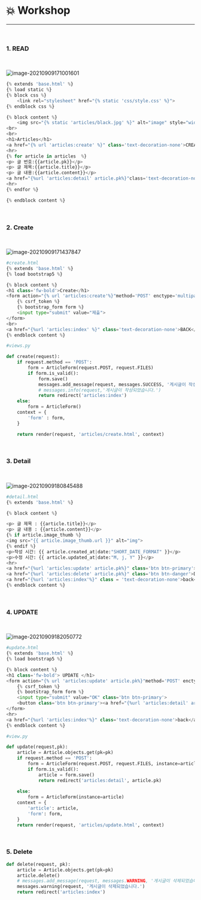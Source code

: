 # :boom: Workshop

---

​																																																						

### 1. READ

​																																				

![image-20210909171001601](0909_workshop.assets/image-20210909171001601.png)

```python
{% extends 'base.html' %}
{% load static %}
{% block css %}
    <link rel="stylesheet" href="{% static 'css/style.css' %}">
{% endblock css %}

{% block content %}
    <img src="{% static 'articles/black.jpg' %}" alt="image" style="width:500px;height:300px">
<br>
<br>
<h1>Articles</h1>
<a href="{% url 'articles:create' %}" class='text-decoration-none'>CREATE</a>
<hr>
{% for article in articles  %}
<p> 글 번호:{{article.pk}}</p>
<p> 글 제목:{{article.title}}</p>
<p> 글 내용:{{article.content}}</p>
<a href="{%url 'articles:detail' article.pk%}"class='text-decoration-none'>DETAIL</a>
<hr>
{% endfor %}

{% endblock content %}
```

​											

### 2. Create

​															

![image-20210909171437847](0909_workshop.assets/image-20210909171437847.png)

```python
#create.html
{% extends 'base.html' %}
{% load bootstrap5 %}

{% block content %}
<h1 class='fw-bold'>Create</h1>
<form action="{% url 'articles:create'%}"method='POST' enctype='multipart/form-data'>
    {% csrf_token %}
    {% bootstrap_form form %}
    <input type="submit" value="제출"> 
</form>
<br>
<a href="{%url 'articles:index' %}" class='text-decoration-none'>BACK</a>
{% endblock content %}
```

```python
#views.py

def create(request):
    if request.method == 'POST':
        form = ArticleForm(request.POST, request.FILES)
        if form.is_valid():
            form.save()
            messages.add_message(request, messages.SUCCESS, '게시글이 작성되었습니다.')
            # messages.info(request,'게시글이 작성되었습니다.')
            return redirect('articles:index')
    else:
        form = ArticleForm()
    context = {
        'form' : form,
    }

    return render(request, 'articles/create.html', context)
```

​																											

### 3. Detail

​																			

![image-20210909180845488](0909_workshop.assets/image-20210909180845488.png)

```python
#detail.html
{% extends 'base.html' %}

{% block content %}

<p> 글 제목 : {{article.title}}</p>
<p> 글 내용 : {{article.content}}</p>
{% if article.image_thumb %}
<img src="{{ article.image_thumb.url }}" alt="img">
{% endif %}
<p>작성 시간: {{ article.created_at|date:"SHORT_DATE_FORMAT" }}</p>
<p>수정 시간: {{ article.updated_at|date:"M, j, Y" }}</p>
<hr>
<a href="{%url 'articles:update' article.pk%}" class='btn btn-primary'>UPDATE</a>
<a href="{%url 'articles:delete' article.pk%}" class='btn btn-danger'>DELETE</a> <br>
<a href="{%url 'articles:index'%}" class = 'text-decoration-none'>back</a>
{% endblock content %}
```

​											

### 4. UPDATE

​																				

![image-20210909182050772](0909_workshop.assets/image-20210909182050772.png)

```python
#update.html
{% extends 'base.html' %}
{% load bootstrap5 %}

{% block content %}
<h1 class='fw-bold'> UPDATE </h1>
<form action="{% url 'articles:update' article.pk%}"method='POST' enctype='multipart/form-data'>
    {% csrf_token %}
    {% bootstrap_form form %}
    <input type="submit" value="OK" class='btn btn-primary'>
    <button class='btn btn-primary'><a href="{%url 'articles:detail' article.pk%}" class='text-white text-decoration-none'>Cancel</a></button>
</form>
<hr>
<a href="{%url 'articles:index'%}" class='text-decoration-none'>back</a>
{% endblock content %}

#view.py

def update(request,pk):
    article = Article.objects.get(pk=pk)
    if request.method == 'POST':
        form = ArticleForm(request.POST, request.FILES, instance=article)
        if form.is_valid():
            article = form.save()
            return redirect('articles:detail', article.pk)
    
    else:
        form = ArticleForm(instance=article)
    context = {
        'article': article,
        'form': form,
    }
    return render(request, 'articles/update.html', context)
```

​																							

### 5. Delete	

```python
def delete(request, pk):
    article = Article.objects.get(pk=pk)
    article.delete()
    # messages.add_message(request, messages.WARNING, '게시글이 삭제되었습니다.')
    messages.warning(request, '게시글이 삭제되었습니다.')
    return redirect('articles:index')							
```

​																	

​																				